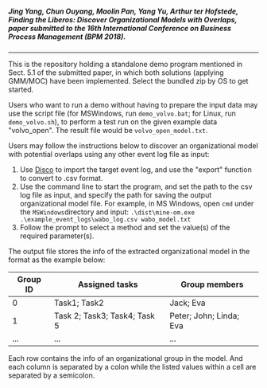 ##### Jing Yang, Chun Ouyang, Maolin Pan, Yang Yu, Arthur ter Hofstede, *Finding the Liberos: Discover Organizational Models with Overlaps*, paper submitted to the 16th International Conference on Business Process Management (BPM 2018).


----------
This is the repository holding a standalone demo program mentioned in Sect. 5.1 of the submitted paper, in which both solutions (applying GMM/MOC) have been implemented. Select the bundled zip by OS to get started.

Users who want to run a demo without having to prepare the input data may use the script file (for MSWindows, run `demo_volvo.bat`; for Linux, run `demo_volvo.sh`), to perform a test run on the given example data "volvo_open". The result file would be `volvo_open_model.txt`.

Users may follow the instructions below to discover an organizational model with potential overlaps using any other event log file as input:
 1. Use [Disco](https://fluxicon.com/disco/) to import the target event log, and use the "export" function to convert to .csv format.
 2. Use the command line to start the program, and set the path to the csv log file as input, and specify the path for saving the output organizational model file. For example, in MS Windows, open `cmd` under the `MSWindows`directory and input:
`.\dist\mine-om.exe .\example_event_logs\wabo_log.csv wabo_model.txt`
 3. Follow the prompt to select a method and set the value(s) of the required parameter(s).

The output file stores the info of the extracted organizational model in the format as the example below:

Group ID|Assigned tasks|Group members|
--- | --- | ---
0 | Task1; Task2 |Jack; Eva|
1 | Task 2; Task3; Task4; Task 5| Peter; John; Linda; Eva|
...| ...|...|

Each row contains the info of an organizational group in the model. And each column is separated by a colon while the listed values within a cell are separated by a semicolon.
